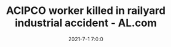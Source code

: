 ---
"title": "ACIPCO worker killed in railyard industrial accident - AL.com"
"date": "2021-7-1 7:0:0"
"feed_name": "GOOGLENEWSINDUSTRIAL"
"feed_website": "https://news.google.com/search?q=industrial%2Bincident&hl=en-US&gl=US&ceid=US:en"
"feed_rss": "https://news.google.com/rss/search?q=industrial%2Bincident&hl=en-US&gl=US&ceid=US:en"
"link": "https://www.al.com/news/birmingham/2021/07/acipco-worker-killed-in-railyard-industrial-accident.html"
"file": "_posts/2021-1-1-68d15d381ee0fbc36076068f332edc2b50d22dad.md"
"accident": "1"
"drilling": "1"
---